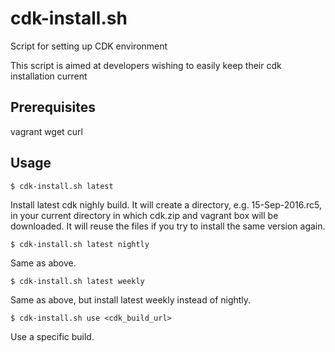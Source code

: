 # cdk-install.sh
Script for setting up CDK environment

This script is aimed at developers wishing to easily keep their cdk installation current

## Prerequisites

vagrant
wget
curl

## Usage

    $ cdk-install.sh latest
Install latest cdk nighly build.
It will create a directory, e.g. 15-Sep-2016.rc5, in your current directory in which cdk.zip and vagrant box will be downloaded.
It will reuse the files if you try to install the same version again.

    $ cdk-install.sh latest nightly
Same as above.

    $ cdk-install.sh latest weekly
Same as above, but install latest weekly instead of nightly.

    $ cdk-install.sh use <cdk_build_url>
Use a specific build.
